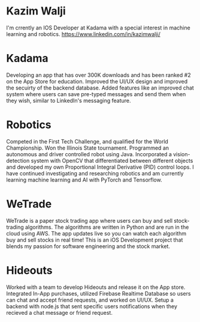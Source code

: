 # Kazim Walji

I'm crrently an IOS Developer at Kadama with a special interest in machine learning and robotics. 
https://www.linkedin.com/in/kazimwalji/

# Kadama
Developing an app that has over 300K downloads and has been ranked #2 on the App Store for education. Improved the UI/UX design and improved the secuirty of the backend database. Added features like an improved chat system where users can save pre-typed messages and send them when they wish, similar to LinkedIn's messaging feature. 

# Robotics
Competed in the First Tech Challenge, and qualified for the World Championship. Won the Illinois State tournament. Programmed an autonomous and driver controlled robot using Java. Incorporated a vision-detection system with OpenCV that differentiated between different objects and developed my own Proportional Integral Derivative (PID) control loops. I have continued investigating and researching robotics and am currently learning machine learning and AI with PyTorch and Tensorflow. 

# WeTrade
WeTrade is a paper stock trading app where users can buy and sell stock-trading algorithms. The algorithms are written in Python and are run in the cloud using AWS. The app updates live so you can watch each algorithm buy and sell stocks in real time! This is an iOS Development project that blends my passion for software engineering and the stock market. 

# Hideouts
Worked with a team to develop Hideouts and release it on the App store. Integrated In-App purchases, utilized Firebase Realtime Database so users can chat and accept friend requests, and worked on UI/UX. Setup a backend with node.js that sent specific users notifications when they recieved a chat message or friend request. 
